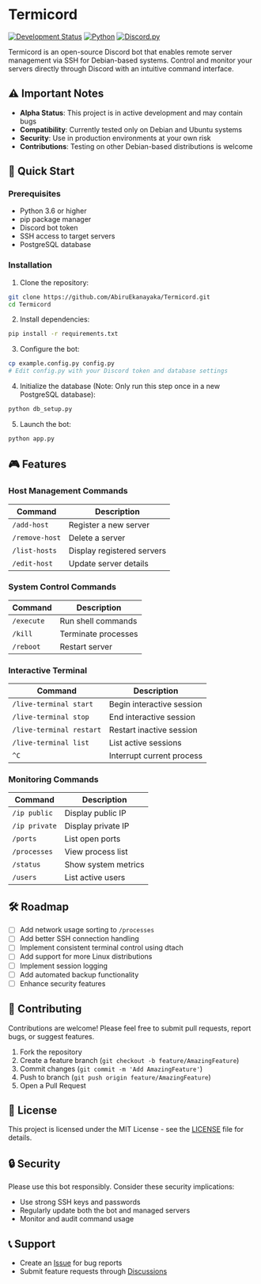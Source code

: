 # Termicord

[![Development Status](https://img.shields.io/badge/status-alpha-orange)](https://github.com/AbiruEkanayaka/Termicord)
[![Python](https://img.shields.io/badge/python-3.6%2B-blue)](https://www.python.org/)
[![Discord.py](https://img.shields.io/badge/discord.py-latest-blue)](https://discordpy.readthedocs.io/)

Termicord is an open-source Discord bot that enables remote server management via SSH for Debian-based systems. Control and monitor your servers directly through Discord with an intuitive command interface.

## ⚠️ Important Notes

- **Alpha Status**: This project is in active development and may contain bugs
- **Compatibility**: Currently tested only on Debian and Ubuntu systems
- **Security**: Use in production environments at your own risk
- **Contributions**: Testing on other Debian-based distributions is welcome

## 🚀 Quick Start

### Prerequisites

- Python 3.6 or higher
- pip package manager
- Discord bot token
- SSH access to target servers
- PostgreSQL database

### Installation

1. Clone the repository:
```bash
git clone https://github.com/AbiruEkanayaka/Termicord.git
cd Termicord
```

2. Install dependencies:
```bash
pip install -r requirements.txt
```

3. Configure the bot:
```bash
cp example.config.py config.py
# Edit config.py with your Discord token and database settings
```

4. Initialize the database (Note: Only run this step once in a new PostgreSQL database):
```bash
python db_setup.py
```

5. Launch the bot:
```bash
python app.py
```

## 🎮 Features

### Host Management Commands

| Command | Description |
|---------|-------------|
| `/add-host` | Register a new server |
| `/remove-host` | Delete a server |
| `/list-hosts` | Display registered servers |
| `/edit-host` | Update server details |

### System Control Commands

| Command | Description |
|---------|-------------|
| `/execute` | Run shell commands |
| `/kill` | Terminate processes |
| `/reboot` | Restart server |

### Interactive Terminal

| Command | Description |
|---------|-------------|
| `/live-terminal start` | Begin interactive session |
| `/live-terminal stop` | End interactive session |
| `/live-terminal restart` | Restart inactive session |
| `/live-terminal list` | List active sessions |
| `^C` | Interrupt current process |

### Monitoring Commands

| Command | Description |
|---------|-------------|
| `/ip public` | Display public IP |
| `/ip private` | Display private IP |
| `/ports` | List open ports |
| `/processes` | View process list |
| `/status` | Show system metrics |
| `/users` | List active users |

## 🛠️ Roadmap

- [ ] Add network usage sorting to `/processes`
- [ ] Add better SSH connection handling
- [ ] Implement consistent terminal control using dtach
- [ ] Add support for more Linux distributions
- [ ] Implement session logging
- [ ] Add automated backup functionality
- [ ] Enhance security features

## 🤝 Contributing

Contributions are welcome! Please feel free to submit pull requests, report bugs, or suggest features.

1. Fork the repository
2. Create a feature branch (`git checkout -b feature/AmazingFeature`)
3. Commit changes (`git commit -m 'Add AmazingFeature'`)
4. Push to branch (`git push origin feature/AmazingFeature`)
5. Open a Pull Request

## 📜 License

This project is licensed under the MIT License - see the [LICENSE](LICENSE) file for details.

## 🔒 Security

Please use this bot responsibly. Consider these security implications:
- Use strong SSH keys and passwords
- Regularly update both the bot and managed servers
- Monitor and audit command usage

## 📞 Support

- Create an [Issue](https://github.com/AbiruEkanayaka/Termicord/issues) for bug reports
- Submit feature requests through [Discussions](https://github.com/AbiruEkanayaka/Termicord/discussions)
